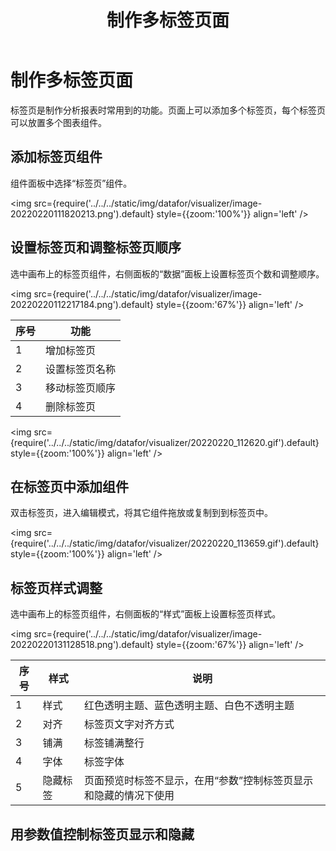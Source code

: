 ﻿---
id: sjfxyksh-zzdbqy
title: 制作多标签页面
sidebar_position: 6
---
# 制作多标签页面

标签页是制作分析报表时常用到的功能。页面上可以添加多个标签页，每个标签页可以放置多个图表组件。

## 添加标签页组件

组件面板中选择“标签页”组件。

<img src={require('../../../static/img/datafor/visualizer/image-20220220111820213.png').default} 
  style={{zoom:'100%'}}
  align='left'
/> 
<div style={{clear:"both"}}></div>

## 设置标签页和调整标签页顺序

选中画布上的标签页组件，右侧面板的“数据”面板上设置标签页个数和调整顺序。

<img src={require('../../../static/img/datafor/visualizer/image-20220220112217184.png').default} 
  style={{zoom:'67%'}}
  align='left'
/> 
<div style={{clear:"both"}}></div>

| 序号 | 功能           |
| ---- | -------------- |
| 1    | 增加标签页     |
| 2    | 设置标签页名称 |
| 3    | 移动标签页顺序 |
| 4    | 删除标签页     |

<img src={require('../../../static/img/datafor/visualizer/20220220_112620.gif').default} 
  style={{zoom:'100%'}}
  align='left'
/> 
<div style={{clear:"both"}}></div>

## 在标签页中添加组件

双击标签页，进入编辑模式，将其它组件拖放或复制到到标签页中。

<img src={require('../../../static/img/datafor/visualizer/20220220_113659.gif').default} 
  style={{zoom:'100%'}}
  align='left'
/> 
<div style={{clear:"both"}}></div>

## 标签页样式调整

选中画布上的标签页组件，右侧面板的“样式”面板上设置标签页样式。


<img src={require('../../../static/img/datafor/visualizer/image-20220220131128518.png').default} 
  style={{zoom:'67%'}}
  align='left'
/> 
<div style={{clear:"both"}}></div>

| 序号 | 样式     | 说明                                                         |
| ---- | -------- | ------------------------------------------------------------ |
| 1    | 样式     | 红色透明主题、蓝色透明主题、白色不透明主题                   |
| 2    | 对齐     | 标签页文字对齐方式                                           |
| 3    | 铺满     | 标签铺满整行                                                 |
| 4    | 字体     | 标签字体                                                     |
| 5    | 隐藏标签 | 页面预览时标签不显示，在用“参数”控制标签页显示和隐藏的情况下使用 |



## 用参数值控制标签页显示和隐藏